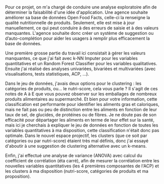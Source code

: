 Pour ce projet, on m'a chargé de conduire une analyse exploratoire afin de déterminer la faisabilité d'une idée d'application. Une agence souhaite améliorer sa base de données Open Food Facts, celle-ci la renseigne la qualité nutritionnelle de produits. Seulement, elle est mise à jour manuellement, ce qui peut conduire à des erreurs de saisie et à des valeurs manquantes. L'agence souhaite donc créer un système de suggestion ou d’auto-complétion pour aider les usagers à remplir plus efficacement la base de données.

Une première grosse partie du travail ici consistait à gérer les valeurs manquantes, ce que j'ai fait avec k-NN Imputer pour les variables quantitatives et un Random Forest Classifier pour les variables qualitatives. Ensuite j'ai réalisé des analyses univariées, bivariées et multivariées (avec visualisations, tests statistiques, ACP, ...).

Dans le jeu de données, j'avais deux options pour le clustering : les catégories de produits, ou... le nutri-score, cela vous parle ? Il s'agit de ces notes de A à E que vous pouvez observer sur les emballages de nombreux produits alimentaires au supermarché. Et bien pour votre information, cette classification est performante pour identifier les aliments gras et caloriques, mais ne fait pas ou peu de distinction entre les aliments en fonction de leur taux de sel, de glucides, de protéines ou de fibres. Je ne doute pas de son efficacité pour départager les aliments en terme de leur effet sur la santé, mais ici je cherchais à expliquer le jeu de données en fonction de toutes les variables quantitatives à ma disposition, cette classification n'était donc pas optimale. Dans le nouvel espace projectif, les clusters (que ce soit par catégories ou par nutri-score) étaient très mal définis, donc j'ai essayé d'aboutir à une suggestion de clustering alternative avec un k-means.

Enfin, j'ai effectué une analyse de variance (ANOVA) avec calcul du coefficient de corrélation (éta carré), afin de mesurer la corrélation entre les nouvelles variables quantitatives (les 4 premières composantes de l'ACP) et les clusters à ma disposition (nutri-score, catégories de produits et ma proposition).
